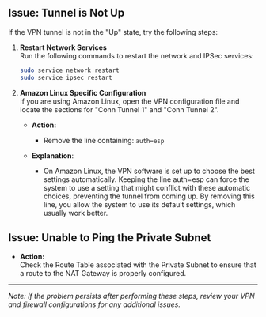 ## Issue: Tunnel is Not Up

If the VPN tunnel is not in the "Up" state, try the following steps:

1. **Restart Network Services**  
   Run the following commands to restart the network and IPSec services:
   ```bash
   sudo service network restart
   sudo service ipsec restart
   ```

2. **Amazon Linux Specific Configuration**  
    If you are using Amazon Linux, open the VPN configuration file and locate the sections for "Conn Tunnel 1" and "Conn Tunnel 2".
    - **Action:**
        - Remove the line containing: `auth=esp`
    - **Explanation**:

        - On Amazon Linux, the VPN software is set up to choose the best settings automatically. Keeping the line auth=esp can force the system to use a setting that might conflict with these automatic choices, preventing the tunnel from coming up. By removing this line, you allow the system to use its default settings, which usually work better.

## Issue: Unable to Ping the Private Subnet

- **Action:**  
    Check the Route Table associated with the Private Subnet to ensure that a route to the NAT Gateway is properly configured.

---

_Note: If the problem persists after performing these steps, review your VPN and firewall configurations for any additional issues._